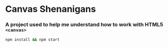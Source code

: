 # Canvas Shenanigans

### A project used to help me understand how to work with HTML5 `<canvas>`

```sh
npm install && npm start
```
